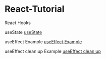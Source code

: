 # React-Tutorial

React Hooks

useState
[ useState ](https://codesandbox.io/s/usestate-example-65znx)

useEffect Example
[useEffect Example](https://codesandbox.io/s/useeffect-2dgjq)

useEffect clean up Example
[useEffect clean up ](https://codesandbox.io/s/useeffect-clean-up-tx629)

